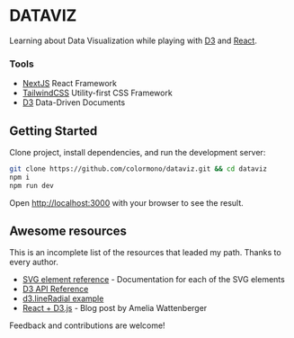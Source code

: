 # DATAVIZ

Learning about Data Visualization while playing with [D3](https://d3js.org/) and [React](https://reactjs.org/).

### Tools

- [NextJS](https://nextjs.org/) React Framework
- [TailwindCSS](https://tailwindcss.com/) Utility-first CSS Framework
- [D3](https://d3js.org/) Data-Driven Documents

## Getting Started

Clone project, install dependencies, and run the development server:

```bash
git clone https://github.com/colormono/dataviz.git && cd dataviz
npm i
npm run dev
```

Open [http://localhost:3000](http://localhost:3000) with your browser to see the result.

## Awesome resources

This is an incomplete list of the resources that leaded my path. Thanks to every author.

- [SVG element reference](https://developer.mozilla.org/en-US/docs/Web/SVG/Element) - Documentation for each of the SVG elements
- [D3 API Reference](https://github.com/d3/d3/blob/master/API.md)
- [d3.lineRadial example](https://observablehq.com/@d3/d3-lineradial)
- [React + D3.js](https://wattenberger.com/blog/react-and-d3) - Blog post by Amelia Wattenberger

Feedback and contributions are welcome!

